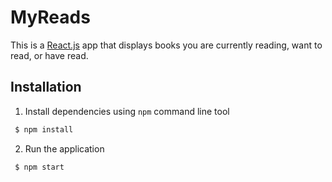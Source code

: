 # MyReads

This is a [React.js](https://reactjs.org/) app that displays books you are currently reading, want to read, or have read.

## Installation

1. Install dependencies using `npm` command line tool
```bash
 $ npm install
```
2. Run the application
```bash
 $ npm start
```